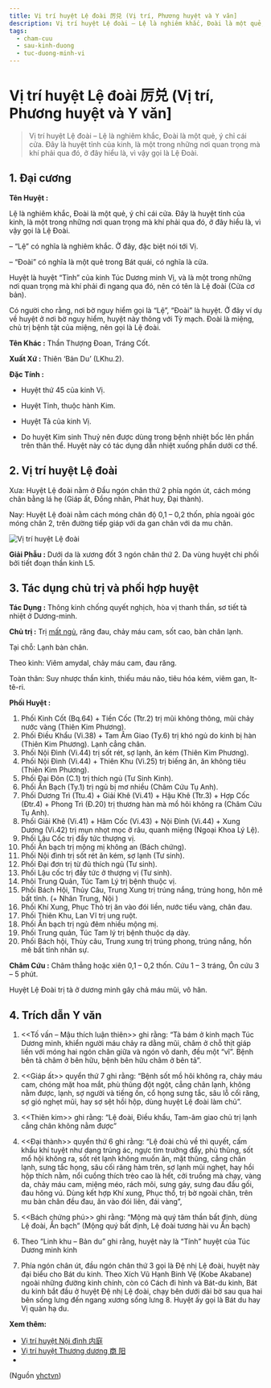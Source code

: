```yaml
---
title: Vị trí huyệt Lệ đoài 厉兑 (Vị trí, Phương huyệt và Y văn]
description: Vị trí huyệt Lệ đoài – Lệ là nghiêm khắc, Đoài là một quẻ, ý chỉ cái cửa. Đây là huyệt tỉnh của kinh, là một trong những nơi quan trọng mà khí phải qua đó, ở đây hiểu là, vì vậy gọi là Lệ Đoài.
tags:
  - cham-cuu
  - sau-kinh-duong
  - tuc-duong-minh-vi
---
```


# Vị trí huyệt Lệ đoài 厉兑 (Vị trí, Phương huyệt và Y văn] 

> Vị trí huyệt Lệ đoài – Lệ là nghiêm khắc, Đoài là một quẻ, ý chỉ cái cửa. Đây là huyệt tỉnh của kinh, là một trong những nơi quan trọng mà khí phải qua đó, ở đây hiểu là, vì vậy gọi là Lệ Đoài.

## **1. Đại cương**

**Tên Huyệt :**

Lệ là nghiêm khắc, Đoài là một quẻ, ý chỉ cái cửa. Đây là huyệt tỉnh của kinh, là một trong những nơi quan trọng mà khí phải qua đó, ở đây hiểu là, vì vậy gọi là Lệ Đoài.

– “Lệ” có nghĩa là nghiêm khắc. Ở đây, đặc biệt nói tới Vị.

– “Đoài” có nghĩa là một quẻ trong Bát quái, có nghĩa là cửa.

Huyệt là huyệt “Tỉnh” của kinh Túc Dương minh Vị, và là một trong những nơi quan trọng mà khí phải đi ngang qua đó, nên có tên là Lệ đoài (Cửa cơ bản).

Có người cho rằng, nơi bờ nguy hiểm gọi là “Lệ”, “Đoài” là huyệt. Ở đây ví dụ về huyệt ở nơi bờ nguy hiểm, huyệt này thông với Tỳ mạch. Đoài là miệng, chủ trị bệnh tật của miệng, nên gọi là Lệ đoài.

**Tên Khác :** Thần Thượng Đoan, Tráng Cốt.

**Xuất Xứ :** Thiên ‘Bản Du’ (LKhu.2).

**Đặc Tính :**

+ Huyệt thứ 45 của kinh Vị.

+ Huyệt Tỉnh, thuộc hành Kim.

+ Huyệt Tả của kinh Vị.

+ Do huyệt Kim sinh Thuỷ nên được dùng trong bệnh nhiệt bốc lên phần trên thân thể. Huyệt này có tác dụng dẫn nhiệt xuống phần dưới cơ thể.

## 2. Vị trí huyệt Lệ đoài

Xưa: Huyệt Lệ đoài nằm ở Đầu ngón chân thứ 2 phía ngón út, cách móng chân bằng lá hẹ (Giáp ất, Đồng nhân, Phát huy, Đại thành).

Nay: Huyệt Lệ đoài nằm cách móng chân độ 0,1 – 0,2 thốn, phía ngoài góc móng chân 2, trên đường tiếp giáp với da gan chân với da mu chân.

![Vị trí huyệt Lệ đoài](/imgs/yhctvn/Huyet-le-doai-300x169.jpg)

**Giải Phẫu :** Dưới da là xương đốt 3 ngón chân thứ 2. Da vùng huyệt chi phối bởi tiết đoạn thần kinh L5.

## **3. Tác dụng chủ trị và phối hợp huyệt**

**Tác Dụng :** Thông kinh chống quyết nghịch, hòa vị thanh thần, sơ tiết tà nhiệt ở Dương-minh.

**Chủ trị :** Trị [mất ngủ](/yhctvn/chung-mat-ngu-theo-dong-y), răng đau, chảy máu cam, sốt cao, bàn chân lạnh.

 Tại chỗ: Lạnh bàn chân.

 Theo kinh: Viêm amydal, chảy máu cam, đau răng.

 Toàn thân: Suy nhược thần kinh, thiếu máu não, tiêu hóa kém, viêm gan, It-tê-ri.

**Phối Huyệt :**

1. Phối Kinh Cốt (Bq.64) + Tiền Cốc (Ttr.2) trị mũi không thông, mũi chảy nước vàng (Thiên Kim Phương).
2. Phối Điều Khẩu (Vi.38) + Tam Âm Giao (Ty.6) trị khó ngủ do kinh bị hàn (Thiên Kim Phương). Lạnh cẳng chân.
3. Phối Nội Đình (Vi.44) trị sốt rét, sợ lạnh, ăn kém (Thiên Kim Phương).
4. Phối Nội Đình (Vi.44) + Thiên Khu (Vi.25) trị biếng ăn, ăn không tiêu (Thiên Kim Phương).
5. Phối Đại Đôn (C.1) trị thích ngủ (Tư Sinh Kinh).
6. Phối Ẩn Bạch (Ty.1) trị ngủ bị mơ nhiều (Châm Cứu Tụ Anh).
7. Phối Dương Trì (Ttu.4) + Giải Khê (Vi.41) + Hậu Khê (Ttr.3) + Hợp Cốc (Đtr.4) + Phong Trì (Đ.20) trị thương hàn mà mồ hôi không ra (Châm Cứu Tụ Anh).
8. Phối Giải Khê (Vi.41) + Hãm Cốc (Vi.43) + Nội Đình (Vi.44) + Xung Dương (Vi.42) trị mụn nhọt mọc ở râu, quanh miệng (Ngoại Khoa Lý Lệ).
9. Phối Lậu Cốc trị đầy tức thượng vị.
10. Phối Ấn bạch trị mộng mị không an (Bách chứng).
11. Phối Nội đình trị sốt rét ăn kém, sợ lạnh (Tư sinh).
12. Phối Đại đơn trị từ đủ thích ngủ (Tư sinh).
13. Phối Lậu cốc trị đầy tức ở thượng vị (Tư sinh).
14. Phôi Trung Quản, Túc Tam Lý trị bệnh thuộc vị.
15. Phối Bách Hội, Thủy Câu, Trung Xung trị trúng nắng, trúng hong, hôn mê bất tỉnh. (+ Nhân Trung, Nội )
16. Phối Khí Xung, Phục Thỏ trị ăn vào đói liền, nước tiểu vàng, chân đau.
17. Phối Thiên Khu, Lan Vĩ trị ung ruột.
18. Phối Ẩn bạch trị ngủ đêm nhiều mộng mị.
19. Phối Trung quản, Túc Tam lý trị bệnh thuộc dạ dày.
20. Phối Bách hội, Thủy câu, Trung xung trị trúng phong, trúng nắng, hồn mê bất tỉnh nhân sự.

**Châm Cứu :** Châm thẳng hoặc xiên 0,1 – 0,2 thốn. Cứu 1 – 3 tráng, Ôn cứu 3 – 5 phút.

Huyệt Lệ Đoài trị tà ở dương minh gây chả máu mũi, vô hãn.

## 4. Trích dẫn Y văn

1. <<Tố vấn – Mậu thích luận thiên>> ghi rằng: “Tà bám ở kinh mạch Túc Dương minh, khiển người máu chảy ra dằng mũi, châm ở chỗ thịt giáp liền với móng hai ngón chân giữa và ngón vô danh, đều một “vĩ”. Bệnh bên tả châm ở bên hữu, bệnh bên hữu châm ở bên tả”. 

2. <<Giáp ất>> quyển thứ 7 ghi rằng: “Bệnh sốt mồ hôi không ra, chảy máu cam, chóng mặt hoa mắt, phù thũng đột ngột, cẳng chân lạnh, không nằm được, lạnh, sợ người và tiếng ồn, cổ họng sưng tắc, sâu lỗ cối răng, sợ gió nghẹt mũi, hay sợ sệt hồi hộp, dùng huyệt Lệ đoài làm chủ”. 

3. <<Thiên kim>> ghi rằng: “Lệ đoài, Điều khẩu, Tam-âm giao chủ trị lạnh cẳng chân không nằm được”

4. <<Đại thành>> quyển thứ 6 ghi rằng: “Lệ đoài chủ về thì quyết, cấm khẩu khí tuyệt như dạng trúng ác, ngực tìm trưởng đẩy, phù thũng, sốt mổ hội không ra, sốt rét lạnh không muốn ăn, mặt thũng, cẳng chân lạnh, sưng tắc họng, sâu cối răng hàm trên, sợ lạnh mũi nghẹt, hay hồi hộp thích nằm, nổi cuồng thích trèo cao là hết, cởi truồng mà chạy, vàng da, chảy máu cam, miệng méo, rách môi, sưng gáy, sưng đau đầu gối, đau hông vú. Dùng kết hợp Khí xung, Phục thổ, trị bờ ngoài chân, trên mu bàn chân đều đau, ăn vào đói liên, đái vàng”,

5. <<Bách chứng phú>> ghi rằng: “Mộng mà quý tâm thần bất định, dùng Lệ đoài, Ẩn bạch” (Mộng quý bất định, Lệ đoài tương hài vu Ẩn bạch) 

6. Theo “Linh khu – Bản du” ghi rằng, huyệt này là “Tính” huyệt của Túc Dương minh kinh 

7. Phía ngón chân út, đầu ngón chân thứ 3 gọi là Đệ nhị Lệ đoài, huyệt này đại biểu cho Bát du kinh. Theo Xích Vũ Hạnh Binh Vệ (Kobe Akabane) ngoài những đường kinh chính, còn có Cách đi hình và Bát-du kinh, Bát du kinh bắt đầu ở huyệt Đệ nhị Lệ đoài, chạy bên dưới dài bờ sau qua hai bên sống lưng đến ngang xương sống lưng 8. Huyệt ấy gọi là Bát du hay Vị quản hạ du.

**Xem thêm:**

* [Vị trí huyệt Nội đình 内庭](/yhctvn/vi-tri-huyet-noi-dinh-%e5%86%85%e5%ba%ad)
* [Vị trí huyệt Thương dương 商 阳](/yhctvn/huyet-thuong-duong-%e5%95%86-%e9%98%b3)
*

(Nguồn <a href="https://yhctvn.com/vi-tri-huyet-le-doai/" target="_blank">yhctvn</a>)
